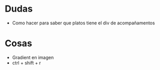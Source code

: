 # Dudas
- Como hacer para saber que platos tiene el div de acompañamentos    

# Cosas
- Gradient en imagen 
- ctrl + shift + r